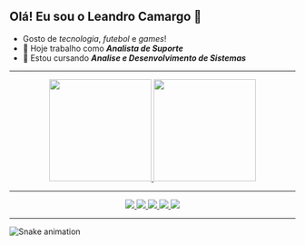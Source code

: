 ## Olá! Eu sou o Leandro Camargo 👋

- Gosto de *tecnologia*, *futebol* e *games*!
- 🔭 Hoje trabalho como ***Analista de Suporte***
- 🌱 Estou cursando ***Analise e Desenvolvimento de Sistemas***

---

<div align="center">
  <a href="https://github.com/Lecamargox7">
  <img height="180em" src="https://github-readme-stats.vercel.app/api?username=lecamargox7&show_icons=true&theme=vision-friendly-dark&include_all_commits=true&count_private=true"/>
  <img height="180em" src="https://github-readme-stats.vercel.app/api/top-langs/?username=lecamargox7&layout=compact&langs_count=7&theme=vision-friendly-dark"/>
</div>
  
  ---  
  
<p align="center">
  <a href="https://www.instagram.com/lecamargox/">
  <img  src="https://img.shields.io/badge/instagram-%237289DA.svg?style=for-the-badge&logo=instagram&logoColor=white">
  </a>
  
  <a href="https://www.linkedin.com/in/lecamargo/">
    <img  src="https://img.shields.io/badge/linkedin-%230077B5.svg?style=for-the-badge&logo=linkedin&logoColor=white"> 
  </a>
  
  <a href="https://www.twitch.tv/lecamargox">
    <img  src="https://img.shields.io/badge/Twitch-%239146FF.svg?style=for-the-badge&logo=Twitch&logoColor=white"> 
  </a>
  
  <a href="https://mobile.twitter.com/lecamargox">
    <img  src="https://img.shields.io/badge/Twitter-%231DA1F2.svg?style=for-the-badge&logo=Twitter&logoColor=white"> 
  </a>
  
  <a href="https://www.youtube.com/channel/UCC8GZogA9LkBWPe2F-gdIgw">
    <img  src="https://img.shields.io/badge/YouTube-%23FF0000.svg?style=for-the-badge&logo=YouTube&logoColor=white"> 
  </a>
</p>

  ---

  ![Snake animation](https://github.com/lecamargox7/lecamargox7/blob/output/github-contribution-grid-snake.svg)
  
  <br>
